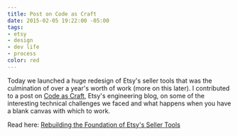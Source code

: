 ```yaml
---
title: Post on Code as Craft
date: 2015-02-05 19:22:00 -05:00
tags:
- etsy
- design
- dev life
- process
color: red
---
```


Today we launched a huge redesign of Etsy's seller tools that was the culmination of over a year's worth of work (more on this later). I contributed to a post on [Code as Craft](http://codeascraft.com), Etsy's engineering blog, on some of the interesting technical challenges we faced and what happens when you have a blank canvas with which to work.

Read here:
[Rebuilding the Foundation of Etsy's Seller Tools](https://codeascraft.com/2015/02/05/rebuilding-the-foundation-of-etsy-seller-tools/)
